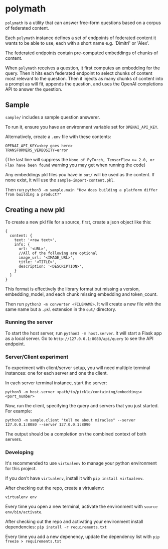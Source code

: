 # polymath

`polymath` is a utility that can answer free-form questions based on a corpus of federated content.

Each `polymath` instance defines a set of endpoints of federated content it
wants to be able to use, each with a short name e.g. 'Dimitri' or 'Alex'.

The federated endpoints contain pre-computed embeddings of chunks of content.

When `polymath` receives a question, it first computes an embedding for the
query. Then it hits each federated endpoint to select chunks of content most
relevant to the question. Then it injects as many chunks of content into a
prompt as will fit, appends the question, and uses the OpenAI completions API to
answer the question.

## Sample

`sample/` includes a sample question answerer.

To run it, ensure you have an environment variable set for `OPENAI_API_KEY`.

Alternatively, create a `.env` file with these contents:

```
OPENAI_API_KEY=<key goes here>
TRANSFORMERS_VERBOSITY=error
```

(The last line will suppress the `None of PyTorch, TensorFlow >= 2.0, or Flax have been found` warning you may get when running the code)

Any embeddings pkl files you have in `out/` will be used as the content. If none exist, it will use the `sample-import-content.pkl`.

Then run `python3 -m sample.main "How does building a platform differ from building a product?"`

## Creating a new pkl

To create a new pkl file for a source, first, create a json object like this:

```
{
  content: {
    text: '<raw text>',
    info: {
      url: '<URL>',
      //All of the following are optional
      image_url: '<IMAGE_URL>',
      title: '<TITLE>',
      description: '<DESCRIPTION>',
    }
  }
}
```

This format is effectively the library format but missing a version, embedding_model, and each chunk missing embedding and token_count.

Then run `python3 -m converter <FILENAME>`. It will create a new file with the same name but a `.pkl` extension in the `out/` directory.

### Running the server

To start the host server, run `python3 -m host.server`. It will start a Flask app as a local server. Go to `http://127.0.0.1:8080/api/query` to see the API endpoint.

### Server/Client experiment

To experiment with client/server setup, you will need multiple terminal instances: one for each server and one the client.

In each server terminal instance, start the server:

`python3 -m host.server <path/to/pickle/containing/embeddings> <port_number>`

Now, run the client, specifying the query and servers that you just started. For example:

`python3 -m sample.client "tell me about miracles" --server 127.0.0.1:8080 --server 127.0.0.1:8090`

The output should be a completion on the combined context of both servers.

### Developing

It's recommended to use `virtualenv` to manage your python environment for this project.

If you don't have `virtualenv`, install it with `pip install virtualenv`.

After checking out the repo, create a virtualenv:

`virtualenv env`

Every time you open a new terminal, activate the environment with `source env/bin/activate`.

After checking out the repo and activating your environment install dependencies: `pip install -r requirements.txt`

Every time you add a new depenency, update the dependency list with `pip freeze > requirements.txt`
